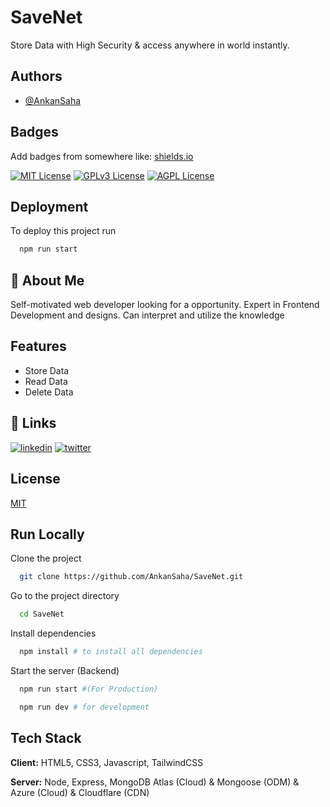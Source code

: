# SaveNet

Store Data with High Security & access anywhere in world instantly.

## Authors

- [@AnkanSaha](https://www.github.com/AnkanSaha)

## Badges

Add badges from somewhere like: [shields.io](https://shields.io/)

[![MIT License](https://img.shields.io/badge/License-MIT-green.svg)](https://choosealicense.com/licenses/mit/)
[![GPLv3 License](https://img.shields.io/badge/License-GPL%20v3-yellow.svg)](https://opensource.org/licenses/)
[![AGPL License](https://img.shields.io/badge/license-AGPL-blue.svg)](http://www.gnu.org/licenses/agpl-3.0)

## Deployment

To deploy this project run

```bash
  npm run start
```

## 🚀 About Me

Self-motivated web developer looking for a opportunity. Expert in Frontend Development and designs. Can interpret and utilize the knowledge

## Features

- Store Data
- Read Data
- Delete Data

## 🔗 Links

[![linkedin](https://img.shields.io/badge/linkedin-0A66C2?style=for-the-badge&logo=linkedin&logoColor=white)](https://www.linkedin.com/in/ankansaha-)
[![twitter](https://img.shields.io/badge/twitter-1DA1F2?style=for-the-badge&logo=twitter&logoColor=white)](https://twitter.com/theankansaha)

## License

[MIT](https://choosealicense.com/licenses/mit/)

## Run Locally

Clone the project

```bash
  git clone https://github.com/AnkanSaha/SaveNet.git
```

Go to the project directory

```bash
  cd SaveNet
```

Install dependencies

```bash
  npm install # to install all dependencies
```

Start the server (Backend)

```bash
  npm run start #(For Production)
```

```bash
  npm run dev # for development
```

## Tech Stack

**Client:** HTML5, CSS3, Javascript, TailwindCSS

**Server:** Node, Express, MongoDB Atlas (Cloud) & Mongoose (ODM) & Azure (Cloud) & Cloudflare (CDN)
